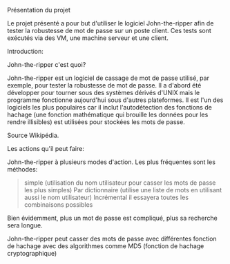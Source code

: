 Présentation du projet

Le projet présenté a pour but d'utiliser le logiciel John-the-ripper afin de tester la robustesse de mot de passe sur un poste client. 
Ces tests sont exécutés via des VM, une machine serveur et une client.

Introduction:

John-the-ripper c'est quoi?

John-the-ripper est un logiciel de cassage de mot de passe utilisé, par exemple, pour tester la robustesse de mot de passe. Il a d'abord été développer pour tourner sous des systèmes dérivés d'UNIX mais le programme fonctionne aujourd'hui sous d'autres plateformes.
Il est l'un des logiciels les plus populaires car il inclut l'autodétection des fonctions de hachage (une fonction mathématique qui brouille les données pour les rendre illisibles) est utilisées pour stockées les mots de passe. 

Source Wikipédia.
 
Les actions qu'il peut faire:

John-the-ripper à plusieurs modes d'action. Les plus fréquentes sont les méthodes:
  
> simple (utilisation du nom utilisateur pour casser les mots de passe les plus simples)
> Par dictionnaire (utilise une liste de mots en utilisant aussi le nom utilisateur)
> Incrémental il essayera toutes les combinaisons possibles

Bien évidemment, plus un mot de passe est compliqué, plus sa recherche sera longue.

John-the-ripper peut casser des mots de passe avec différentes fonction de hachage avec des algorithmes comme MD5 (fonction de hachage cryptographique)






